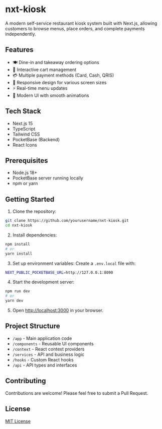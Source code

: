 # nxt-kiosk

A modern self-service restaurant kiosk system built with Next.js, allowing customers to browse menus, place orders, and complete payments independently.

## Features

- 🍽️ Dine-in and takeaway ordering options
- 🛒 Interactive cart management
- 💳 Multiple payment methods (Card, Cash, QRIS)
- 📱 Responsive design for various screen sizes
- ⚡ Real-time menu updates
- 🎨 Modern UI with smooth animations

## Tech Stack

- Next.js 15
- TypeScript
- Tailwind CSS
- PocketBase (Backend)
- React Icons

## Prerequisites

- Node.js 18+ 
- PocketBase server running locally
- npm or yarn

## Getting Started

1. Clone the repository:

```bash
git clone https://github.com/yourusername/nxt-kiosk.git
cd nxt-kiosk
```

2. Install dependencies:
```bash
npm install
# or
yarn install
```

3. Set up environment variables:
Create a `.env.local` file with:
```bash
NEXT_PUBLIC_POCKETBASE_URL=http://127.0.0.1:8090
```

4. Start the development server:
```bash
npm run dev
# or
yarn dev
```

5. Open [http://localhost:3000](http://localhost:3000) in your browser.

## Project Structure

- `/app` - Main application code
- `/components` - Reusable UI components
- `/context` - React context providers
- `/services` - API and business logic
- `/hooks` - Custom React hooks
- `/api` - API types and interfaces

## Contributing

Contributions are welcome! Please feel free to submit a Pull Request.

## License

[MIT License](LICENSE)
